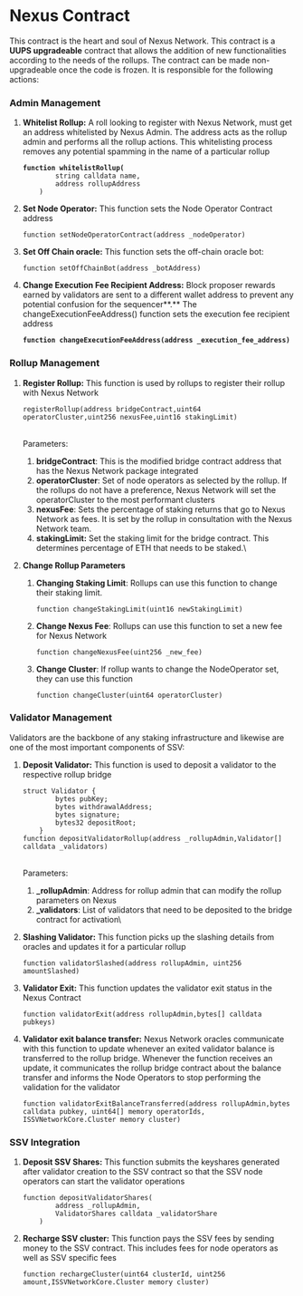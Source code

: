 # Nexus Contract

This contract is the heart and soul of Nexus Network. This contract is a **UUPS upgradeable** contract that allows the addition of new functionalities according to the needs of the rollups. The contract can be made non-upgradeable once the code is frozen. It is responsible for the following actions:

### Admin Management

1.  **Whitelist Rollup:** A roll looking to register with Nexus Network, must get an address whitelisted by Nexus Admin. The address acts as the rollup admin and performs all the rollup actions. This whitelisting process removes any potential spamming in the name of a particular rollup

    <pre class="language-solidity"><code class="lang-solidity"><strong>function whitelistRollup(
    </strong>        string calldata name,
            address rollupAddress
        )
    </code></pre>


2.  **Set Node Operator:** This function sets the Node Operator Contract address

    ```solidity
    function setNodeOperatorContract(address _nodeOperator)
    ```


3.  **Set Off Chain oracle:** This function sets the off-chain oracle bot:

    ```solidity
    function setOffChainBot(address _botAddress) 
    ```
4.  **Change Execution Fee Recipient Address:** Block proposer rewards earned by validators are sent to a different wallet address to prevent any potential confusion for the sequencer**.** The changeExecutionFeeAddress() function sets the execution fee recipient address

    <pre class="language-solidity"><code class="lang-solidity"><strong>function changeExecutionFeeAddress(address _execution_fee_address)
    </strong></code></pre>

### Rollup Management

1.  **Register Rollup:** This function is used by rollups to register their rollup with Nexus Network

    ```solidity
    registerRollup(address bridgeContract,uint64 operatorCluster,uint256 nexusFee,uint16 stakingLimit)
    ```

    \
    Parameters:

    1. **bridgeContract**: This is the modified bridge contract address that has the Nexus Network package integrated&#x20;
    2. **operatorCluster**: Set of node operators as selected by the rollup. If the rollups do not have a preference, Nexus Network will set the operatorCluster to the most performant clusters
    3. **nexusFee**: Sets the percentage of staking returns that go to Nexus Network as fees. It is set by the rollup in consultation with the Nexus Network team.
    4. **stakingLimit:** Set the staking limit for the bridge contract. This determines percentage of ETH that needs to be staked.\

2. **Change Rollup Parameters**
   1.  **Changing Staking Limit**: Rollups can use this function to change their staking limit.

       ```solidity
       function changeStakingLimit(uint16 newStakingLimit)
       ```
   2.  **Change Nexus Fee**: Rollups can use this function to set a new fee for Nexus Network &#x20;

       ```solidity
       function changeNexusFee(uint256 _new_fee)
       ```
   3.  **Change Cluster**: If rollup wants to change the NodeOperator set, they can use this function

       ```solidity
       function changeCluster(uint64 operatorCluster)
       ```

### Validator Management

Validators are the backbone of any staking infrastructure and likewise are one of the most important components of SSV:

1.  **Deposit Validator:** This function is used to deposit a validator to the respective rollup bridge

    ```solidity
    struct Validator {
            bytes pubKey;
            bytes withdrawalAddress;
            bytes signature;
            bytes32 depositRoot;
        }
    function depositValidatorRollup(address _rollupAdmin,Validator[] calldata _validators)
    ```

    \
    Parameters:

    1. **\_rollupAdmin**: Address for rollup admin that can modify the rollup parameters on Nexus&#x20;
    2. **\_validators**: List of validators that need to be deposited to the bridge contract for activation\

2.  **Slashing Validator:** This function picks up the slashing details from oracles and updates it for a particular rollup

    ```solidity
    function validatorSlashed(address rollupAdmin, uint256 amountSlashed)
    ```


3.  **Validator Exit:** This function updates the validator exit status in the Nexus Contract

    ```solidity
    function validatorExit(address rollupAdmin,bytes[] calldata pubkeys)
    ```


4.  **Validator exit balance transfer:** Nexus Network oracles communicate with this function to update whenever an exited validator balance is transferred to the rollup bridge. Whenever the function receives an update, it communicates the rollup bridge contract about the balance transfer and informs the Node Operators to stop performing the validation for the validator

    ```solidity
    function validatorExitBalanceTransferred(address rollupAdmin,bytes calldata pubkey, uint64[] memory operatorIds, ISSVNetworkCore.Cluster memory cluster)
    ```

### SSV Integration

1.  **Deposit SSV Shares:** This function submits the keyshares generated after validator creation to the SSV contract so that the SSV node operators can start the validator operations

    ```solidity
    function depositValidatorShares(
            address _rollupAdmin,
            ValidatorShares calldata _validatorShare
        )
    ```


2.  **Recharge SSV cluster:** This function pays the SSV fees by sending money to the SSV contract. This includes fees for node operators as well as SSV specific fees

    ```solidity
    function rechargeCluster(uint64 clusterId, uint256 amount,ISSVNetworkCore.Cluster memory cluster)
    ```
